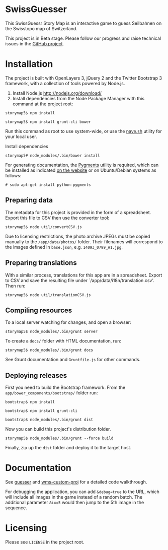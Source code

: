 SwissGuesser
============

This SwissGuessr Story Map is an interactive game to guess Seilbahnen on the Swisstopo map of Switzerland.

This project is in Beta stage. Please follow our progress and raise technical issues in the [GitHub project](https://github.com/geoadmin/web-storymaps/issues?page=1&state=open). 

# Installation

The project is built with OpenLayers 3, jQuery 2 and the Twitter Bootstrap 3 framework, with a collection of tools powered by Node.js.

1. Install Node.js http://nodejs.org/download/
2. Install dependencies from the Node Package Manager with this command at the project root:

`storymap5$ npm install`

`storymap5$ npm install grunt-cli bower`

Run this command as root to use system-wide, or use the [nave.sh](https://github.com/isaacs/nave) utility for your local user.

Install dependencies

`storymap5# node_modules/.bin/bower install`

For generating documentation, the [Pygments](http://pygments.org/) utility is required, which can be installed as indicated [on the website](http://pygments.org/download/) or on Ubuntu/Debian systems as follows:

`# sudo apt-get install python-pygments`

## Preparing data

The metadata for this project is provided in the form of a spreadsheet. Export this file to CSV then use the converter tool:

`storymap5$ node util/convertCSV.js`

Due to licensing restrictions, the photo archive JPEGs must be copied manually to the `/app/data/photos/` folder. Their filenames will correspond to the images defined in `base.json`, e.g. `14093_0799_A1.jpg`.

## Preparing translations

With a similar process, translations for this app are in a spreadsheet. Export to CSV and save the resulting file under `/app/data/i18n/translation.csv'. Then run:

`storymap5$ node util/translationCSV.js`

## Compiling resources

To a local server watching for changes, and open a browser:

`storymap5$ node_modules/.bin/grunt server`

To create a `docs/` folder with HTML documentation, run:

`storymap5$ node_modules/.bin/grunt docs`

See Grunt documentation and `Gruntfile.js` for other commands.

## Deploying releases

First you need to build the Bootstrap framework. From the `app/bower_components/bootstrap/` folder run:

`bootstrap$ npm install`

`bootstrap$ npm install grunt-cli`

`bootstrap$ node_modules/.bin/grunt dist`

Now you can build this project's distribution folder.

`storymap5$ node_modules/.bin/grunt --force build`

Finally, zip up the `dist` folder and deploy it to the target host.

# Documentation

See [guesser](app/scripts/guesser.html) and [wms-custom-proj](app/scripts/wms-custom-proj.html) for a detailed code walkthrough.

For debugging the application, you can add `&debug=true` to the URL, which will include all images in the game instead of a random batch. The additional parameter `&ix=5` would then jump to the 5th image in the sequence.

# Licensing

Please see `LICENSE` in the project root.
